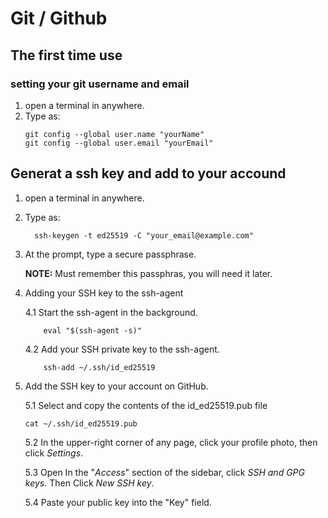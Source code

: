 # Git / Github


## The first time use 
### setting your git username and email
1. open a terminal in anywhere.
2. Type as:
      ``` shell
      git config --global user.name "yourName"
      git config --global user.email "yourEmail"
      ```
## Generat a ssh key and add to your accound

1. open a terminal in anywhere.
2. Type as:
      ``` shell
        ssh-keygen -t ed25519 -C "your_email@example.com"
      ```
3. At the prompt, type a secure passphrase.

    **NOTE:** Must remember this passphras, you will need it later.
4. Adding your SSH key to the ssh-agent

    4.1 Start the ssh-agent in the background.      
    ``` shell
        eval "$(ssh-agent -s)"
    ```
    4.2 Add your SSH private key to the ssh-agent.
    ``` shell
        ssh-add ~/.ssh/id_ed25519
    ```
5. Add the SSH key to your account on GitHub.

    5.1 Select and copy the contents of the id_ed25519.pub file
    ``` shell
    cat ~/.ssh/id_ed25519.pub
    ```
    5.2 In the upper-right corner of any page, click your profile photo, then click *Settings*.
    
    5.3 Open In the "*Access*" section of the sidebar, click  *SSH and GPG keys*.
     Then Click *New SSH key*.
    
    5.4 Paste your public key into the "Key" field.